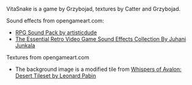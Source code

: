 VitaSnake is a game by Grzybojad, textures by Catter and Grzybojad.

Sound effects from opengameart.com:  
* [RPG Sound Pack by artisticdude](https://opengameart.org/content/rpg-sound-pack)  
* [The Essential Retro Video Game Sound Effects Collection By Juhani Junkala](https://opengameart.org/content/512-sound-effects-8-bit-style)

Textures from opengameart.com
* The background image is a modified tile from [Whispers of Avalon: Desert Tileset by Leonard Pabin](https://opengameart.org/content/whispers-of-avalon-desert-tileset)